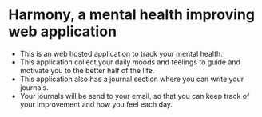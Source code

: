 # Harmony, a mental health improving web application
- This is an web hosted application to track your mental health.
- This application collect your daily moods and feelings to guide and motivate you to the better half of the life.
- This application also has a journal section where you can write your journals.
- Your journals will be send to your email, so that you can keep track of your improvement and how you feel each day.
